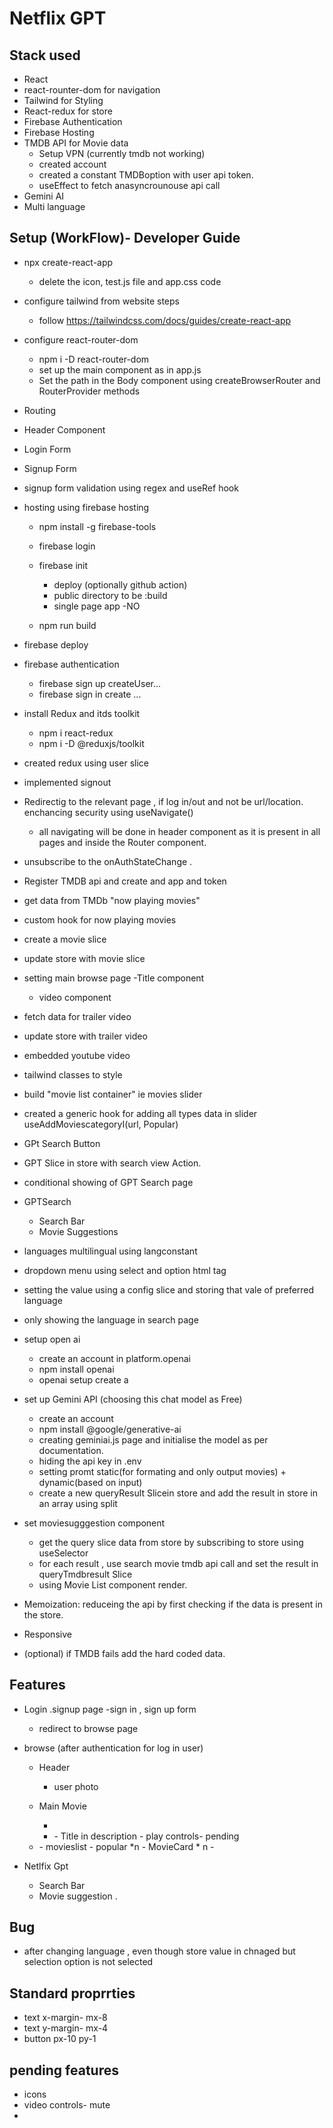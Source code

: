 # Netflix GPT

## Stack used
-   React
-   react-rounter-dom for navigation
-   Tailwind for Styling
-   React-redux for store
-   Firebase Authentication
-   Firebase Hosting
-   TMDB API for Movie data 
    - Setup VPN (currently tmdb not working)
    - created account
    - created a constant TMDBoption  with user api token.
    - useEffect to fetch anasyncrounouse api call
-   Gemini  AI 
-   Multi language

## Setup (WorkFlow)- Developer Guide
- npx create-react-app
    - delete the icon, test.js file and app.css code

- configure tailwind from website steps
    - follow https://tailwindcss.com/docs/guides/create-react-app

- configure react-router-dom
    - npm i -D react-router-dom
    - set up the main component as <Body /> in app.js
    - Set the path in the Body component using createBrowserRouter and RouterProvider methods
- Routing
- Header Component
- Login Form
- Signup Form
- signup form validation using regex and useRef hook
- hosting using firebase hosting
    - npm install -g firebase-tools
    - firebase login
    - firebase init
        - deploy  (optionally github action)
        - public directory to be :build 
        - single page app -NO
    
    - npm run build
- firebase deploy
- firebase authentication
    -  firebase sign up createUser... 
    -  firebase sign in create ...
-  install Redux and itds toolkit
    - npm i react-redux
    - npm i -D @reduxjs/toolkit 
- created redux using user slice
- implemented signout
- Redirectig to the relevant page , if log in/out  and not be url/location. enchancing security using useNavigate()
    - all navigating will be done in header component as it is present in all pages and inside the Router component.
- unsubscribe to the onAuthStateChange .
- Register TMDB api and create and app and token
- get data from TMDb "now playing movies"
- custom hook for now playing movies
-  create a movie slice
- update store with movie slice
- setting main browse page
    -Title component
    - video component
- fetch data for trailer video
- update store with trailer video
- embedded youtube video
- tailwind classes to style
- build "movie list container" ie movies slider
- created a generic hook for adding all types data in slider useAddMoviescategoryI(url, Popular)
- GPt Search Button
- GPT Slice in store with search view Action.
- conditional showing of GPT Search page
- GPTSearch
    - Search Bar
    - Movie Suggestions
- languages multilingual using langconstant 
- dropdown menu using select and option html tag
- setting the value using a config slice and storing that vale of preferred language
- only showing the language in search page
- setup open ai
    - create an account in platform.openai
    - npm install openai
    - openai setup 
        create a
- set up Gemini API (choosing this chat model  as Free)
    - create an account
    - npm install @google/generative-ai
    - creating geminiai.js page and initialise the model as per documentation.
    - hiding the api key in .env 
    - setting promt static(for formating and only output movies) + dynamic(based on input)
    - create a new queryResult Slicein store and add the result in store in an array using split
- set moviesugggestion component
    - get the query slice data from store by subscribing to store using useSelector
    - for each result , use search movie tmdb api call and set the result in queryTmdbresult Slice
    - using Movie List component render.
- Memoization: reduceing the api by first checking if the data is present in the store.
- Responsive
- (optional)
    if TMDB fails add the hard coded data.



## Features
-   Login .signup page
    -sign in , sign up form 
    - redirect to browse page

-   browse (after authentication for log in user)
    - Header
        - user photo

    - Main Movie <MainContainer />
        - <VideoBackground />
        - <TitleContainer />
            - Title in description
            - play controls-                pending
    - <MovieListContainer />
        - movieslist - popular *n
            - MovieCard * n
        - 

-   Netlfix Gpt
    -   Search Bar
    -   Movie suggestion .

## Bug
-    after changing language , even though store value in chnaged but selection option is not selected
## Standard proprrties
-   text x-margin- mx-8
-   text y-margin- mx-4
-   button px-10 py-1



## pending features
-   icons
-   video controls- mute
-   
